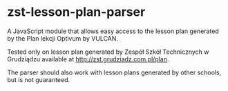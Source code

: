 # zst-lesson-plan-parser
A JavaScript module that allows easy access to the lesson plan generated by the Plan lekcji Optivum by VULCAN.

Tested only on lesson plan generated by Zespół Szkół Technicznych w Grudziądzu available at <http://zst.grudziadz.com.pl/plan>.

The parser should also work with lesson plans generated by other schools, but is not guaranteed.
